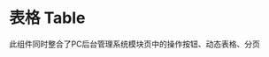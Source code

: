 # 表格 Table

此组件同时整合了PC后台管理系统模块页中的操作按钮、动态表格、分页

<preview path="./Table.vue" title="" description=""></preview>
